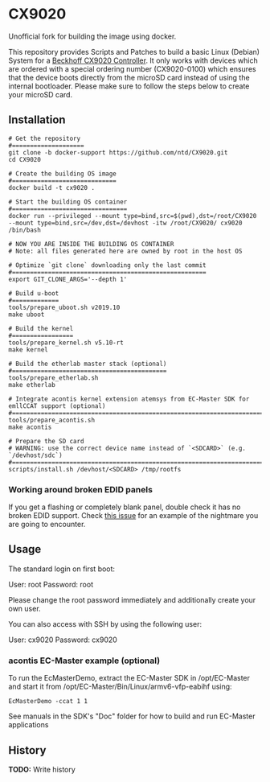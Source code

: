 # CX9020

Unofficial fork for building the image using docker.

This repository provides Scripts and Patches to build a basic Linux (Debian) System for a [Beckhoff CX9020 Controller](https://www.beckhoff.com/default.asp?embedded_pc/cx9020.htm).
It only works with devices which are ordered with a special ordering number (CX9020-0100) which ensures that the device boots directly from the microSD card instead of using the internal bootloader.
Please make sure to follow the steps below to create your microSD card.

## Installation
```
# Get the repository
#====================
git clone -b docker-support https://github.com/ntd/CX9020.git
cd CX9020

# Create the building OS image
#=============================
docker build -t cx9020 .

# Start the building OS container
#================================
docker run --privileged --mount type=bind,src=$(pwd),dst=/root/CX9020 --mount type=bind,src=/dev,dst=/devhost -itw /root/CX9020/ cx9020 /bin/bash

# NOW YOU ARE INSIDE THE BUILDING OS CONTAINER
# Note: all files generated here are owned by root in the host OS

# Optimize `git clone` downloading only the last commit
#======================================================
export GIT_CLONE_ARGS='--depth 1'

# Build u-boot
#=============
tools/prepare_uboot.sh v2019.10
make uboot

# Build the kernel
#=================
tools/prepare_kernel.sh v5.10-rt
make kernel

# Build the etherlab master stack (optional)
#===========================================
tools/prepare_etherlab.sh
make etherlab

# Integrate acontis kernel extension atemsys from EC-Master SDK for emllCCAT support (optional)
#==============================================================================================
tools/prepare_acontis.sh
make acontis

# Prepare the SD card
# WARNING: use the correct device name instead of `<SDCARD>` (e.g. `/devhost/sdc`)
#=================================================================================
scripts/install.sh /devhost/<SDCARD> /tmp/rootfs
```

### Working around broken EDID panels

If you get a flashing or completely blank panel, double check it has no broken EDID support. Check [this issue](https://github.com/Beckhoff/CX9020/issues/19) for an example of the nightmare you are going to encounter.

## Usage

The standard login on first boot:

User:     root
Password: root

Please change the root password immediately and additionally create your own user.

You can also access with SSH by using the following user:

User:     cx9020
Password: cx9020

### acontis EC-Master example (optional)

To run the EcMasterDemo, extract the EC-Master SDK in /opt/EC-Master and start it from /opt/EC-Master/Bin/Linux/armv6-vfp-eabihf using:
```
EcMasterDemo -ccat 1 1
```
See manuals in the SDK's "Doc" folder for how to build and run EC-Master applications

## History

**TODO:** Write history
